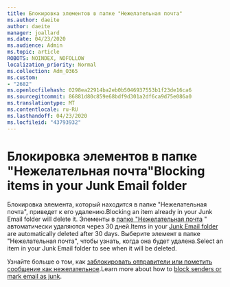 ```yaml
---
title: Блокировка элементов в папке "Нежелательная почта"
ms.author: daeite
author: daeite
manager: joallard
ms.date: 04/23/2020
ms.audience: Admin
ms.topic: article
ROBOTS: NOINDEX, NOFOLLOW
localization_priority: Normal
ms.collection: Adm_O365
ms.custom:
- "2682"
ms.openlocfilehash: 0298ea22914ba2eb0b5046937553b1f23de16ca6
ms.sourcegitcommit: 86881d80c859e68bdf9d301a2df6ca9d75e086a0
ms.translationtype: MT
ms.contentlocale: ru-RU
ms.lasthandoff: 04/23/2020
ms.locfileid: "43793932"
---
```

# <a name="blocking-items-in-your-junk-email-folder"></a><span data-ttu-id="3c11e-102">Блокировка элементов в папке "Нежелательная почта"</span><span class="sxs-lookup"><span data-stu-id="3c11e-102">Blocking items in your Junk Email folder</span></span>

<span data-ttu-id="3c11e-103">Блокировка элемента, который находится в папке "Нежелательная почта", приведет к его удалению.</span><span class="sxs-lookup"><span data-stu-id="3c11e-103">Blocking an item already in your Junk Email folder will delete it.</span></span> <span data-ttu-id="3c11e-104">Элементы в [папке "Нежелательная почта](https://outlook.live.com/mail/junkemail) " автоматически удаляются через 30 дней.</span><span class="sxs-lookup"><span data-stu-id="3c11e-104">Items in your [Junk Email folder](https://outlook.live.com/mail/junkemail) are automatically deleted after 30 days.</span></span> <span data-ttu-id="3c11e-105">Выберите элемент в папке "Нежелательная почта", чтобы узнать, когда она будет удалена.</span><span class="sxs-lookup"><span data-stu-id="3c11e-105">Select an item in your Junk Email folder to see when it will be deleted.</span></span>

<span data-ttu-id="3c11e-106">Узнайте больше о том, как [заблокировать отправители или пометить сообщение как нежелательное](https://support.office.com/article/a3ece97b-82f8-4a5e-9ac3-e92fa6427ae4).</span><span class="sxs-lookup"><span data-stu-id="3c11e-106">Learn more about how to [block senders or mark email as junk](https://support.office.com/article/a3ece97b-82f8-4a5e-9ac3-e92fa6427ae4).</span></span>